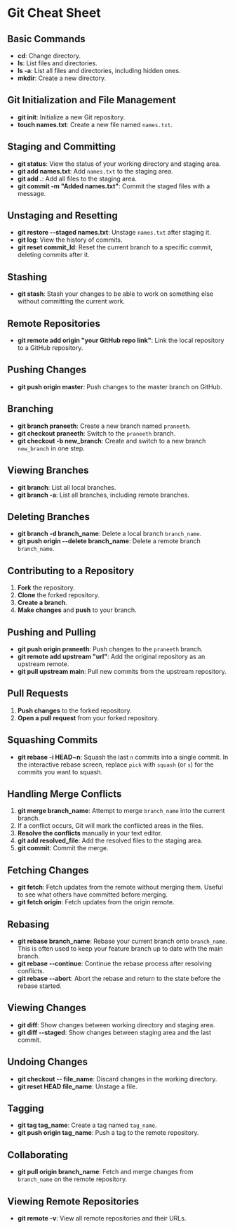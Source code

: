 # Git Cheat Sheet


## Basic Commands
- **cd**: Change directory.
- **ls**: List files and directories.
- **ls -a**: List all files and directories, including hidden ones.
- **mkdir**: Create a new directory.

## Git Initialization and File Management
- **git init**: Initialize a new Git repository.
- **touch names.txt**: Create a new file named `names.txt`.

## Staging and Committing
- **git status**: View the status of your working directory and staging area.
- **git add names.txt**: Add `names.txt` to the staging area.
- **git add .**: Add all files to the staging area.
- **git commit -m "Added names.txt"**: Commit the staged files with a message.

## Unstaging and Resetting
- **git restore --staged names.txt**: Unstage `names.txt` after staging it.
- **git log**: View the history of commits.
- **git reset commit_Id**: Reset the current branch to a specific commit, deleting commits after it.

## Stashing
- **git stash**: Stash your changes to be able to work on something else without committing the current work.

## Remote Repositories
- **git remote add origin "your GitHub repo link"**: Link the local repository to a GitHub repository.

## Pushing Changes
- **git push origin master**: Push changes to the master branch on GitHub.

## Branching
- **git branch praneeth**: Create a new branch named `praneeth`.
- **git checkout praneeth**: Switch to the `praneeth` branch.
- **git checkout -b new_branch**: Create and switch to a new branch `new_branch` in one step.

## Viewing Branches
- **git branch**: List all local branches.
- **git branch -a**: List all branches, including remote branches.

## Deleting Branches
- **git branch -d branch_name**: Delete a local branch `branch_name`.
- **git push origin --delete branch_name**: Delete a remote branch `branch_name`.

## Contributing to a Repository
1. **Fork** the repository.
2. **Clone** the forked repository.
3. **Create a branch**.
4. **Make changes** and **push** to your branch.

## Pushing and Pulling
- **git push origin praneeth**: Push changes to the `praneeth` branch.
- **git remote add upstream "url"**: Add the original repository as an upstream remote.
- **git pull upstream main**: Pull new commits from the upstream repository.

## Pull Requests
1. **Push changes** to the forked repository.
2. **Open a pull request** from your forked repository.

## Squashing Commits
- **git rebase -i HEAD~n**: Squash the last `n` commits into a single commit. In the interactive rebase screen, replace `pick` with `squash` (or `s`) for the commits you want to squash.

## Handling Merge Conflicts
1. **git merge branch_name**: Attempt to merge `branch_name` into the current branch.
2. If a conflict occurs, Git will mark the conflicted areas in the files.
3. **Resolve the conflicts** manually in your text editor.
4. **git add resolved_file**: Add the resolved files to the staging area.
5. **git commit**: Commit the merge.

## Fetching Changes
- **git fetch**: Fetch updates from the remote without merging them. Useful to see what others have committed before merging.
- **git fetch origin**: Fetch updates from the origin remote.

## Rebasing
- **git rebase branch_name**: Rebase your current branch onto `branch_name`. This is often used to keep your feature branch up to date with the main branch.
- **git rebase --continue**: Continue the rebase process after resolving conflicts.
- **git rebase --abort**: Abort the rebase and return to the state before the rebase started.

## Viewing Changes
- **git diff**: Show changes between working directory and staging area.
- **git diff --staged**: Show changes between staging area and the last commit.

## Undoing Changes
- **git checkout -- file_name**: Discard changes in the working directory.
- **git reset HEAD file_name**: Unstage a file.

## Tagging
- **git tag tag_name**: Create a tag named `tag_name`.
- **git push origin tag_name**: Push a tag to the remote repository.

## Collaborating
- **git pull origin branch_name**: Fetch and merge changes from `branch_name` on the remote repository.

## Viewing Remote Repositories
- **git remote -v**: View all remote repositories and their URLs.

